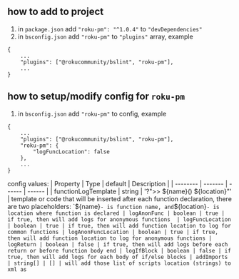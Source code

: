 ## how to add to project
1. in `package.json` add `"roku-pm": "^1.0.4"` to `"devDependencies"`
2. in `bsconfig.json` add `"roku-pm"` to `"plugins"` array, example  
```
{   
    ...
    "plugins": ["@rokucommunity/bslint", "roku-pm"],
    ...
}
```

## how to setup/modify config for `roku-pm`
1. in `bsconfig.json` add `"roku-pm"` to config, example  


```
{   
    ...
    "plugins": ["@rokucommunity/bslint", "roku-pm"],
    "roku-pm": {
        "logFuncLocation": false
    },
    ...
}
```

config values:
| Property | Type | default | Description |
| -------- | ------- | ------  |  ------  |
| functionLogTemplate  | string | '?">> ${name}() ${location}"' | template or code that will be inserted after each function declaration, there are two placeholders: `${name}` - is function name, and `${location}` - is location where function is declared
| logAnonFunc | boolean | true | if true, then will add logs for anonymous functions 
| logFuncLocation | boolean | true | if true, then will add function location to log for common functions
| logAnonFuncLocation | boolean | true | if true, then will add function location to log for anonymous functions
| logReturn | boolean | false | if true, then will add logs before each return or before function body end
| logIfBlock | boolean | false | if true, then will add logs for each body of if/else blocks
| addImports    | string[] | [] | will add those list of scripts location (strings) to xml as `<script/>`, example: `"addFiles": ["pkg:/source/someFile.brs"]`
| addFiles    | {uri: string, file: string}[] | [] | will create files at specified locations, example: `"addFiles": [{uri:"pkg:/source/someFile.brs", "file": "sub helloWorld \n ?\"hello world\" \n end sub"}]`
| files    | string[] | ["**/*"] | list of files/directories(glob pattern) that should be processed, or ignored if use negative `!`, example `"files": ["include/this/**/*", "!ignore/this/**/*"]`

